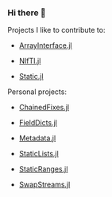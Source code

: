 ### Hi there 👋

<!--
**Tokazama/Tokazama** is a ✨ _special_ ✨ repository because its `README.md` (this file) appears on your GitHub profile.

Here are some ideas to get you started:

- 🔭 I’m currently working on ...
- 🌱 I’m currently learning ...
- 👯 I’m looking to collaborate on ...
- 🤔 I’m looking for help with ...
- 💬 Ask me about ...
- 📫 How to reach me: ...
- 😄 Pronouns: ...
- ⚡ Fun fact: ...
-->


Projects I like to contribute to:

* [ArrayInterface.jl](https://github.com/JuliaArrays/ArrayInterface.jl)

* [NIfTI.jl](https://github.com/JuliaNeuroscience/NIfTI.jl)

* [Static.jl](https://github.com/SciML/Static.jl)


Personal projects:

* [ChainedFixes.jl](https://github.com/Tokazama/ChainedFixes.jl)

* [FieldDicts.jl](https://github.com/Tokazama/FieldDicts.jl.git)

* [Metadata.jl](https://github.com/Tokazama/Metadata.jl)

* [StaticLists.jl](https://github.com/Tokazama/StaticLists.jl)

* [StaticRanges.jl](https://github.com/Tokazama/StaticRanges.jl)

* [SwapStreams.jl](https://github.com/Tokazama/SwapStreams.jl)

